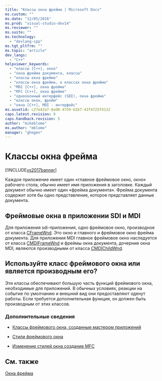 ```yaml
---
title: "Классы окна фрейма | Microsoft Docs"
ms.custom: ""
ms.date: "12/05/2016"
ms.prod: "visual-studio-dev14"
ms.reviewer: ""
ms.suite: ""
ms.technology: 
  - "devlang-cpp"
ms.tgt_pltfrm: ""
ms.topic: "article"
dev_langs: 
  - "C++"
helpviewer_keywords: 
  - "классы [C++], окно"
  - "окна фрейма документа, классы"
  - "классы окна фрейма"
  - "классы окна фрейма, о классах окна фрейма"
  - "MDI [C++], окна фрейма"
  - "MFC [C++], окна фрейма"
  - "однооконный интерфейс (SDI), окна фрейма"
  - "классы окон, фрейм"
  - "окна [C++], MDI - интерфейс"
ms.assetid: c27e43a7-8ad0-4759-b1b7-43f4725f4132
caps.latest.revision: 9
caps.handback.revision: 5
author: "mikeblome"
ms.author: "mblome"
manager: "ghogen"
---
```

# Классы окна фрейма
[!INCLUDE[vs2017banner](../assembler/inline/includes/vs2017banner.md)]

Каждое приложение имеет один «главное фреймовое окно, окно» рабочего стола, обычно имеет имя приложения в заголовке.  Каждый документ обычно имеет один «фрейма документа». Фрейма документа содержит хотя бы одно представление, которое представляет данные документа.  
  
## Фреймовые окна в приложении SDI и MDI  
 Для приложения sdi\-приложения, одно фреймовое окно, производное от класса [CFrameWnd](../mfc/reference/cframewnd-class.md).  Это окно и главного и фреймовое окно фрейма документа.  Для приложения MDI главное фреймовое окно наследуется от класса [CMDIFrameWnd](../mfc/reference/cmdiframewnd-class.md) и фреймы окна документа, дочерние окна MDI, являются производными от класса [CMDIChildWnd](../mfc/reference/cmdichildwnd-class.md).  
  
## Используйте класс фреймового окна или является производным его?  
 Эти классы обеспечивают большую часть функций фреймового окна, необходимые для приложений.  В обычных условиях, реакции на событие по умолчанию и внешний вид они предоставляют оденут работы.  Если требуется дополнительная функция, он должен быть производным от этих классов.  
  
### Дополнительные сведения  
  
-   [Классы фреймового окна, созданные мастером приложений](../mfc/frame-window-classes-created-by-the-application-wizard.md)  
  
-   [Стили фреймового окна](../Topic/Frame-Window%20Styles%20\(C++\).md)  
  
-   [Изменение стилей окна создание MFC](../Topic/Changing%20the%20Styles%20of%20a%20Window%20Created%20by%20MFC.md)  
  
## См. также  
 [Окна фрейма](../mfc/frame-windows.md)